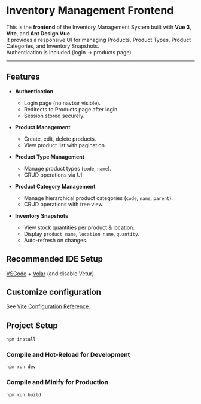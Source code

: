 # Inventory Management Frontend

This is the **frontend** of the Inventory Management System built with **Vue 3**, **Vite**, and **Ant Design Vue**.  
It provides a responsive UI for managing Products, Product Types, Product Categories, and Inventory Snapshots.  
Authentication is included (login → products page).

---

##  Features

- **Authentication**
    - Login page (no navbar visible).
    - Redirects to Products page after login.
    - Session stored securely.

- **Product Management**
    - Create, edit, delete products.
    - View product list with pagination.

- **Product Type Management**
    - Manage product types (`code`, `name`).
    - CRUD operations via UI.

- **Product Category Management**
    - Manage hierarchical product categories (`code`, `name`, `parent`).
    - CRUD operations with tree view.

- **Inventory Snapshots**
    - View stock quantities per product & location.
    - Display `product name`, `location name`, `quantity`.
    - Auto-refresh on changes.


## Recommended IDE Setup

[VSCode](https://code.visualstudio.com/) + [Volar](https://marketplace.visualstudio.com/items?itemName=Vue.volar) (and disable Vetur).

## Customize configuration

See [Vite Configuration Reference](https://vite.dev/config/).

## Project Setup

```sh
npm install
```

### Compile and Hot-Reload for Development

```sh
npm run dev
```

### Compile and Minify for Production

```sh
npm run build
```